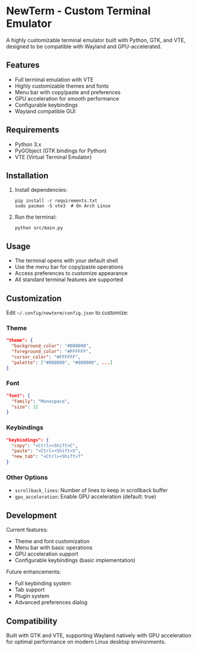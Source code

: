 # NewTerm - Custom Terminal Emulator

A highly customizable terminal emulator built with Python, GTK, and VTE, designed to be compatible with Wayland and GPU-accelerated.

## Features

- Full terminal emulation with VTE
- Highly customizable themes and fonts
- Menu bar with copy/paste and preferences
- GPU acceleration for smooth performance
- Configurable keybindings
- Wayland compatible GUI

## Requirements

- Python 3.x
- PyGObject (GTK bindings for Python)
- VTE (Virtual Terminal Emulator)

## Installation

1. Install dependencies:
   ```
   pip install -r requirements.txt
   sudo pacman -S vte3  # On Arch Linux
   ```

2. Run the terminal:
   ```
   python src/main.py
   ```

## Usage

- The terminal opens with your default shell
- Use the menu bar for copy/paste operations
- Access preferences to customize appearance
- All standard terminal features are supported

## Customization

Edit `~/.config/newterm/config.json` to customize:

### Theme
```json
"theme": {
  "background_color": "#000000",
  "foreground_color": "#FFFFFF",
  "cursor_color": "#FFFFFF",
  "palette": ["#000000", "#800000", ...]
}
```

### Font
```json
"font": {
  "family": "Monospace",
  "size": 12
}
```

### Keybindings
```json
"keybindings": {
  "copy": "<Ctrl><Shift>C",
  "paste": "<Ctrl><Shift>V",
  "new_tab": "<Ctrl><Shift>T"
}
```

### Other Options
- `scrollback_lines`: Number of lines to keep in scrollback buffer
- `gpu_acceleration`: Enable GPU acceleration (default: true)

## Development

Current features:
- Theme and font customization
- Menu bar with basic operations
- GPU acceleration support
- Configurable keybindings (basic implementation)

Future enhancements:
- Full keybinding system
- Tab support
- Plugin system
- Advanced preferences dialog

## Compatibility

Built with GTK and VTE, supporting Wayland natively with GPU acceleration for optimal performance on modern Linux desktop environments.
